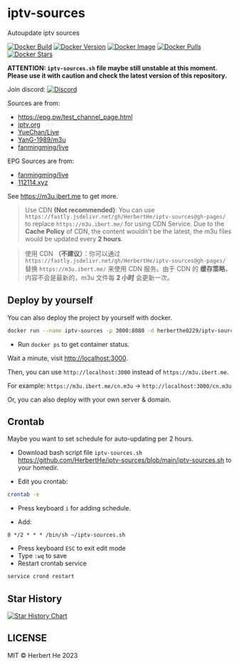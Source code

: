 # iptv-sources

Autoupdate iptv sources

[![Docker Build](https://img.shields.io/docker/automated/herberthe0229/iptv-sources?style=flat-square)](https://hub.docker.com/r/herberthe0229/iptv-sources)
[![Docker Version](https://img.shields.io/docker/v/herberthe0229/iptv-sources?style=flat-square)](https://hub.docker.com/r/herberthe0229/iptv-sources)
[![Docker Image](https://img.shields.io/docker/image-size/herberthe0229/iptv-sources/latest?style=flat-square)](https://hub.docker.com/r/herberthe0229/iptv-sources)
[![Docker Pulls](https://img.shields.io/docker/pulls/herberthe0229/iptv-sources?style=flat-square)](https://hub.docker.com/r/herberthe0229/iptv-sources)
[![Docker Stars](https://img.shields.io/docker/stars/herberthe0229/iptv-sources?style=flat-square)](https://hub.docker.com/r/herberthe0229/iptv-sources)

**ATTENTION: `iptv-sources.sh` file maybe still unstable at this moment. Please use it with caution and check the latest version of this repository.**

Join discord: [![Discord](https://discord.badge.ibert.me/api/server/betxHcsTqa)](https://discord.gg/betxHcsTqa)

Sources are from:

- <https://epg.pw/test_channel_page.html>
- [iptv.org](https://github.com/iptv-org/iptv)
- [YueChan/Live](https://github.com/YueChan/Live)
- [YanG-1989/m3u](https://github.com/YanG-1989/m3u)
- [fanmingming/live](https://github.com/fanmingming/live)

EPG Sources are from:

- [fanmingming/live](https://github.com/fanmingming/live)
- [112114.xyz](https://diyp1.112114.xyz)

See <https://m3u.ibert.me> to get more.

> Use CDN **(Not recommended)**: You can use `https://fastly.jsdelivr.net/gh/HerbertHe/iptv-sources@gh-pages/` to replace `https://m3u.ibert.me/` for using CDN Service. Due to the **Cache Policy** of CDN, the content wouldn't be the latest, the m3u files would be updated every **2 hours**.

> 使用 CDN **（不建议）**：你可以通过 `https://fastly.jsdelivr.net/gh/HerbertHe/iptv-sources@gh-pages/` 替换 `https://m3u.ibert.me/` 来使用 CDN 服务。由于 CDN 的 **缓存策略**，内容不会是最新的，m3u 文件每 **2 小时** 会更新一次。

## Deploy by yourself

You can also deploy the project by yourself with docker.

```bash
docker run --name iptv-sources -p 3000:8080 -d herberthe0229/iptv-sources:latest
```

- Run `docker ps` to get container status.

Wait a minute, visit <http://localhost:3000>.

Then, you can use `http://localhost:3000` instead of `https://m3u.ibert.me`.

For example: `https://m3u.ibert.me/cn.m3u` -> `http://localhost:3000/cn.m3u`

Or, you can also deploy with your own server & domain.

## Crontab

Maybe you want to set schedule for auto-updating per 2 hours.

- Download bash script file `iptv-sources.sh` <https://github.com/HerbertHe/iptv-sources/blob/main/iptv-sources.sh> to your homedir.

- Edit you crontab:

```bash
crontab -e
```

- Press keyboard `i` for adding schedule.

- Add:

```cron
0 */2 * * * /bin/sh ~/iptv-sources.sh
```

- Press keyboard `ESC` to exit edit mode
- Type `:wq` to save
- Restart crontab service

```bash
service crond restart
```

## Star History

[![Star History Chart](https://api.star-history.com/svg?repos=HerbertHe/iptv-sources&type=Date)](https://star-history.com/#HerbertHe/iptv-sources&Date)

## LICENSE

MIT &copy; Herbert He 2023
